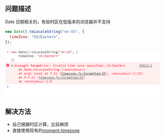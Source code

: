 ## 问题描述

Date 日期相关的，有些时区在低版本的浏览器并不支持

```js
new Date().toLocaleString("en-US", {
  timeZone: "US/Eastern",
});
```

![image](../../Front-End-Development-Notes/timezone.png)

## 解决方法

- 自己根据时区计算，比较麻烦
- 直接使用现有的[moment-timezone](https://www.npmjs.com/package/moment-timezone)
